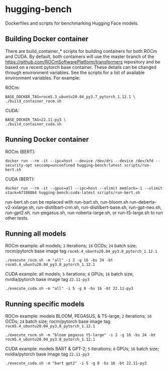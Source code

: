 # hugging-bench
Dockerfiles and scripts for benchmarking Hugging Face models.

## Building Docker container

There are build_container_* scripts for building containers for both ROCm and CUDA.  By default, both containers will use the master branch of the https://github.com/ROCmSoftwarePlatform/transformers repository and be based on a recent pytorch base container.  These details can be changed through environment variables.  See the scripts for a list of available environment variables.  For example:

ROCm:
```
BASE_DOCKER_TAG=rocm5.3_ubuntu20.04_py3.7_pytorch_1.12.1 \
./build_container_rocm.sh
```

CUDA:
```
BASE_DOCKER_TAG=22.11-py3 \
./build_container_cuda.sh
```

## Running Docker container

ROCm (BERT):
```
docker run --rm -it --ipc=host --device /dev/dri --device /dev/kfd --security-opt seccomp=unconfined hugging-bench:latest scripts/run-bert.sh
```

CUDA (BERT):
```
docker run --rm -it --gpus=all --ipc=host --ulimit memlock=-1 --ulimit stack=67108864 hugging-bench:cuda-latest scripts/run-bert.sh
```

run-bert.sh can be replaced with run-bart.sh, run-bloom.sh run-deberta-v2-xxlarge.sh, run-distilbart-cnn.sh, run-distilbert-base.sh, run-gpt-neo.sh, run-gpt2.sh, run-pegasus.sh, run-roberta-large.sh, or run-t5-large.sh to run other tests.


## Running all models
ROCm example: all models; `2` iterations; `16` GCDs; `24` batch size; rocm/pytorch base image tag `rocm5.4_ubuntu20.04_py3.8_pytorch_1.12.1`
```
./execute_rocm.sh -m "all" -i 2 -g 16 -bs 24 -bt rocm5.4_ubuntu20.04_py3.8_pytorch_1.12.1
```

CUDA example: all models; `5` iterations; `8` GPUs; `16` batch size; nvidia/pytorch base image tag `22.11-py3`
```
./execute_cuda.sh -m "all" -i 5 -g 8 -bs 16 -bt 22.11-py3
```


## Running specific models
ROCm example: models BLOOM, PEGASUS, & T5-large; `2` iterations; `16` GCDs; `24` batch size; rocm/pytorch base image tag `rocm5.4_ubuntu20.04_py3.8_pytorch_1.12.1`
```
./execute_rocm.sh -m "bloom pegasus t5-large" -i 2 -g 16 -bs 24 -bt rocm5.4_ubuntu20.04_py3.8_pytorch_1.12.1
```

CUDA example: models BART & GPT-2; `5` iterations; `8` GPUs; `16` batch size; nvidia/pytorch base image tag `22.11-py3`
```
./execute_cuda.sh -m "bart gpt2" -i 5 -g 8 -bs 16 -bt 22.11-py3
```